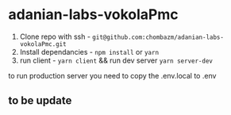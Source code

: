 # adanian-labs-vokolaPmc

1. Clone repo with ssh - `git@github.com:chombazm/adanian-labs-vokolaPmc.git`
2. Install dependancies - `npm install` or `yarn`
3. run client - `yarn client` && run dev server `yarn server-dev`

to run production server you need to copy the .env.local to .env

## to be update
